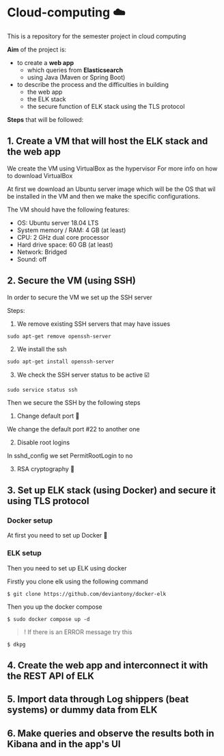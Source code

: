 # Cloud-computing ☁️
This is a repository for the semester project in cloud computing

**Aim** of the project is:
- to create a **web app** 
  - which queries from **Elasticsearch**
  - using Java (Maven or Spring Boot)
- to describe the process and the difficulties in building
  - the web app
  - the ELK stack
  - the secure function of ELK stack using the TLS protocol

**Steps** that will be followed:
## 1. Create a VM that will host the ELK stack and the web app
We create the VM using VirtualBox as the hypervisor
For more info on how to download VirtualBox

At first we download an Ubuntu server image which will be the OS that wil be installed in the VM and then we make the specific configurations.

The VM should have the following features:
- OS: Ubuntu server 18.04 LTS
- System memory / RAM: 4 GB (at least)
- CPU: 2 GHz dual core processor
- Hard drive space: 60 GB (at least)
- Network: Bridged
- Sound: off

## 2. Secure the VM (using SSH)
In order to secure the VM we set up the SSH server

Steps:

1. We remove existing SSH servers that may have issues

`sudo apt-get remove openssh-server`

2. We install the ssh 

`sudo apt-get install openssh-server`

3. We check the SSH server status to be active ☑️

`sudo service status ssh`


Then we secure the SSH by the following steps

1. Change default port 🚪

We change the default port #22 to another one


2. Disable root logins 

In sshd_config we set PermitRootLogin to no

3. RSA cryptography 🔐 



## 3. Set up ELK stack (using Docker) and secure it using TLS protocol

### Docker setup
At first you need to set up Docker 🐳


### ELK setup
Then you need to set up ELK using docker


Firstly you clone elk using the following command

`$ git clone https://github.com/deviantony/docker-elk `


Then you up the docker compose

`$ sudo docker compose up -d`

> ! If there is an ERROR message try this

`$ dkpg`


## 4. Create the web app and interconnect it with the REST API of ELK


## 5. Import data through Log shippers (beat systems) or dummy data from ELK


## 6. Make queries and observe the results both in Kibana and in the app's UI
